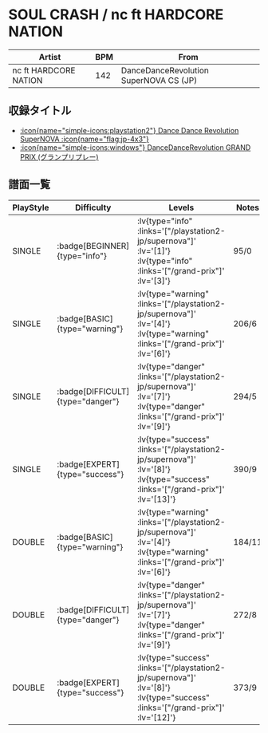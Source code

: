# SOUL CRASH / nc ft HARDCORE NATION

|Artist|BPM|From|
|------|---|----|
|nc ft HARDCORE NATION|142|DanceDanceRevolution SuperNOVA CS (JP)|

## 収録タイトル

- [ :icon{name="simple-icons:playstation2"} Dance Dance Revolution SuperNOVA :icon{name="flag:jp-4x3"} ](/playstation2-jp/supernova)
- [ :icon{name="simple-icons:windows"} DanceDanceRevolution GRAND PRIX (グランプリプレー)](/grand-prix)

## 譜面一覧

|PlayStyle|Difficulty|Levels|Notes|Movie|
|---------|----------|------|-----|-----|
|SINGLE| :badge[BEGINNER]{type="info"} | :lv{type="info" :links='["/playstation2-jp/supernova"]' :lv='[1]'}  :lv{type="info" :links='["/grand-prix"]' :lv='[3]'} |95/0||
|SINGLE| :badge[BASIC]{type="warning"} | :lv{type="warning" :links='["/playstation2-jp/supernova"]' :lv='[4]'}  :lv{type="warning" :links='["/grand-prix"]' :lv='[6]'} |206/6||
|SINGLE| :badge[DIFFICULT]{type="danger"} | :lv{type="danger" :links='["/playstation2-jp/supernova"]' :lv='[7]'}  :lv{type="danger" :links='["/grand-prix"]' :lv='[9]'} |294/5||
|SINGLE| :badge[EXPERT]{type="success"} | :lv{type="success" :links='["/playstation2-jp/supernova"]' :lv='[8]'}  :lv{type="success" :links='["/grand-prix"]' :lv='[13]'} |390/9||
|DOUBLE| :badge[BASIC]{type="warning"} | :lv{type="warning" :links='["/playstation2-jp/supernova"]' :lv='[4]'}  :lv{type="warning" :links='["/grand-prix"]' :lv='[6]'} |184/11||
|DOUBLE| :badge[DIFFICULT]{type="danger"} | :lv{type="danger" :links='["/playstation2-jp/supernova"]' :lv='[7]'}  :lv{type="danger" :links='["/grand-prix"]' :lv='[9]'} |272/8||
|DOUBLE| :badge[EXPERT]{type="success"} | :lv{type="success" :links='["/playstation2-jp/supernova"]' :lv='[8]'}  :lv{type="success" :links='["/grand-prix"]' :lv='[12]'} |373/9||

